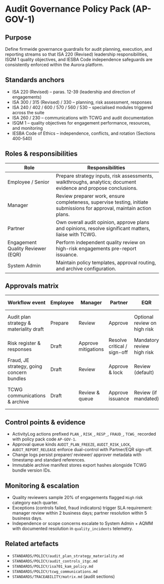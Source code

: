 # Audit Governance Policy Pack (AP-GOV-1)

## Purpose
Define firmwide governance guardrails for audit planning, execution, and reporting streams so that ISA 220 (Revised) leadership responsibilities, ISQM 1 quality objectives, and IESBA Code independence safeguards are consistently enforced within the Aurora platform.

## Standards anchors
- ISA 220 (Revised) – paras. 12-39 (leadership and direction of engagements)
- ISA 300 / 315 (Revised) / 330 – planning, risk assessment, responses
- ISA 240 / 402 / 600 / 570 / 560 / 530 – specialised modules triggered across the suite
- ISA 260 / 230 – communications with TCWG and audit documentation
- ISQM 1 – quality objectives for engagement performance, resources, and monitoring
- IESBA Code of Ethics – independence, conflicts, and rotation (Sections 400-540)

## Roles & responsibilities
| Role | Responsibilities |
| --- | --- |
| Employee / Senior | Prepare strategy inputs, risk assessments, walkthroughs, analytics; document evidence and propose conclusions. |
| Manager | Review preparer work, ensure completeness, supervise testing, initiate submissions for approval, maintain action plans. |
| Partner | Own overall audit opinion, approve plans and opinions, resolve significant matters, liaise with TCWG. |
| Engagement Quality Reviewer (EQR) | Perform independent quality review on high-risk engagements pre-report issuance. |
| System Admin | Maintain policy templates, approval routing, and archive configuration. |

## Approvals matrix
| Workflow event | Employee | Manager | Partner | EQR | System Admin |
| --- | --- | --- | --- | --- | --- |
| Audit plan strategy & materiality draft | Prepare | Review | Approve | Optional review on high risk | Ensure workflow templates active |
| Risk register & responses | Draft | Approve mitigations | Resolve critical / sign-off | Mandatory review high risk | Configure severity thresholds |
| Fraud, JE strategy, going concern bundles | Draft | Review | Approve & lock | Review (default) | Maintain override controls |
| TCWG communications & archive | Draft | Review & queue | Approve issuance | Review (if mandated) | Manage immutable archive links |

## Control points & evidence
- ActivityLog actions prefixed `PLAN_`, `RISK_`, `RESP_`, `FRAUD_`, `TCWG_` recorded with policy pack code `AP-GOV-1`.
- Approval queue kinds `AUDIT_PLAN_FREEZE`, `AUDIT_RISK_LOCK`, `AUDIT_REPORT_RELEASE` enforce dual-control with Partner/EQR sign-off.
- Change logs persist preparer/ reviewer/ approver metadata with timestamp and standard references.
- Immutable archive manifest stores export hashes alongside TCWG bundle version IDs.

## Monitoring & escalation
- Quality reviewers sample 20% of engagements flagged `High` risk category each quarter.
- Exceptions (controls failed, fraud indicators) trigger SLA requirement: manager review within 2 business days; partner resolution within 5 business days.
- Independence or scope concerns escalate to System Admin + AQMM with documented resolution in `quality_incidents` telemetry.

## Related artefacts
- `STANDARDS/POLICY/audit_plan_strategy_materiality.md`
- `STANDARDS/POLICY/audit_controls_itgc.md`
- `STANDARDS/POLICY/isa701_kam_policy.md`
- `STANDARDS/POLICY/tcwg_communications.md`
- `STANDARDS/TRACEABILITY/matrix.md` (audit sections)
